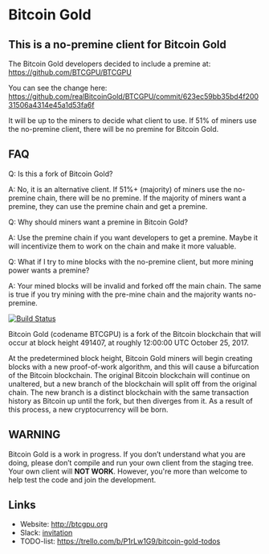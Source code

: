 # Bitcoin Gold

## This is a no-premine client for Bitcoin Gold

The Bitcoin Gold developers decided to include a premine at: https://github.com/BTCGPU/BTCGPU

You can see the change here:
https://github.com/realBitcoinGold/BTCGPU/commit/623ec59bb35bd4f20031506a4314e45a1d53fa6f

It will be up to the miners to decide what client to use.  If 51% of miners use the no-premine client, there will be no premine for Bitcoin Gold.

## FAQ

Q: Is this a fork of Bitcoin Gold?

A: No, it is an alternative client.  If 51%+ (majority) of miners use the no-premine chain, there will be no premine.  If the majority of miners want a premine, they can use the premine chain and get a premine.

Q: Why should miners want a premine in Bitcoin Gold?

A: Use the premine chain if you want developers to get a premine.  Maybe it will incentivize them to work on the chain and make it more valuable.

Q: What if I try to mine blocks with the no-premine client, but more mining power wants a premine?

A: Your mined blocks will be invalid and forked off the main chain.  The same is true if you try mining with the pre-mine chain and the majority wants no-premine.

[![Build Status](https://travis-ci.org/BTCGPU/BTCGPU.svg?branch=master)](https://travis-ci.org/BTCGPU/BTCGPU)

Bitcoin Gold (codename BTCGPU) is a fork of the Bitcoin blockchain that will occur at block height 491407, at roughly 12:00:00 UTC October 25, 2017.

At the predetermined block height, Bitcoin Gold miners will begin creating blocks with a new proof-of-work algorithm, and this will cause a bifurcation of the Bitcoin blockchain. The original Bitcoin blockchain will continue on unaltered, but a new branch of the blockchain will split off from the original chain. The new branch is a distinct blockchain with the same transaction history as Bitcoin up until the fork, but then diverges from it. As a result of this process, a new cryptocurrency will be born.

## WARNING

Bitcoin Gold is a work in progress. If you don’t understand what you are doing, please don’t compile and run your own client from the staging tree. Your own client will **NOT WORK**. However, you're more than welcome to help test the code and join the development.

## Links

* Website: http://btcgpu.org
* Slack: [invitation](https://join.slack.com/t/bitcoin-gold/shared_invite/enQtMjU2MDY5MDQyNjkzLTQyMzZhMTBkMDM4MmRhNTI3NzM4YjlmMzMyNDIwZmFkYjc3ZmFiOTQ4NTJjNDNlNGM0NDI4YTI3MzZmZTRmMzg)
* TODO-list: https://trello.com/b/P1rLw1G9/bitcoin-gold-todos
